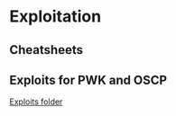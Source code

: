 # Exploitation
## Cheatsheets

## Exploits for PWK and OSCP 
[Exploits folder](https://github.com/Scr1ptK1ddie/OSCPprep/tree/main/Exploits) 
